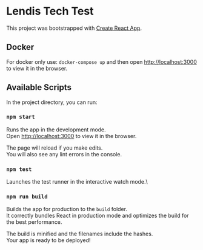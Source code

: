 # Lendis Tech Test

This project was bootstrapped with [Create React App](https://github.com/facebook/create-react-app).

## Docker

For docker only use: `docker-compose up` and then open [http://localhost:3000](http://localhost:3000) to view it in the browser.

## Available Scripts

In the project directory, you can run:

### `npm start`

Runs the app in the development mode.\
Open [http://localhost:3000](http://localhost:3000) to view it in the browser.

The page will reload if you make edits.\
You will also see any lint errors in the console.

### `npm test`

Launches the test runner in the interactive watch mode.\

### `npm run build`

Builds the app for production to the `build` folder.\
It correctly bundles React in production mode and optimizes the build for the best performance.

The build is minified and the filenames include the hashes.\
Your app is ready to be deployed!
